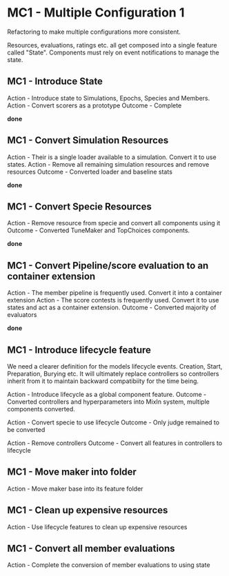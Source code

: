 # MC1 - Multiple Configuration 1

Refactoring to make multiple configurations more consistent.

Resources, evaluations, ratings etc. all get composed into a single feature called "State".
Components must rely on event notifications to manage the state.

## MC1 - Introduce State

Action - Introduce state to Simulations, Epochs, Species and Members.
Action - Convert scorers as a prototype
Outcome - Complete

**done**

## MC1 - Convert Simulation Resources

Action - Their is a single loader available to a simulation. Convert it to use states.
Action - Remove all remaining simulation resources and remove resources
Outcome - Converted loader and baseline stats

**done**

## MC1 - Convert Specie Resources

Action - Remove resource from specie and convert all components using it
Outcome - Converted TuneMaker and TopChoices components.

**done**

## MC1 - Convert Pipeline/score evaluation to an container extension

Action - The member pipeline is frequently used. Convert it into a container extension
Action - The score contests is frequently used. Convert it to use states and act as a container extension.
Outcome - Converted majority of evaluators

**done**

## MC1 - Introduce lifecycle feature

We need a clearer definition for the models lifecycle events. Creation, Start, Preparation, Burying etc.
It will ultimately replace controllers so controllers inherit from it to maintain backward compatibiity
for the time being.

Action - Introduce lifecycle as a global component feature. 
Outcome - Converted controllers and hyperparameters into MixIn system, multiple components converted.

Action - Convert specie to use lifecycle
Outcome - Only judge remained to be converted

Action - Remove controllers
Outcome - Convert all features in controllers to lifecycle

## MC1 - Move maker into folder

Action - Move maker base into its feature folder

## MC1 - Clean up expensive resources

Action - Use lifecycle features to clean up expensive resources

## MC1 - Convert all member evaluations

Action - Complete the conversion of member evaluations to using state